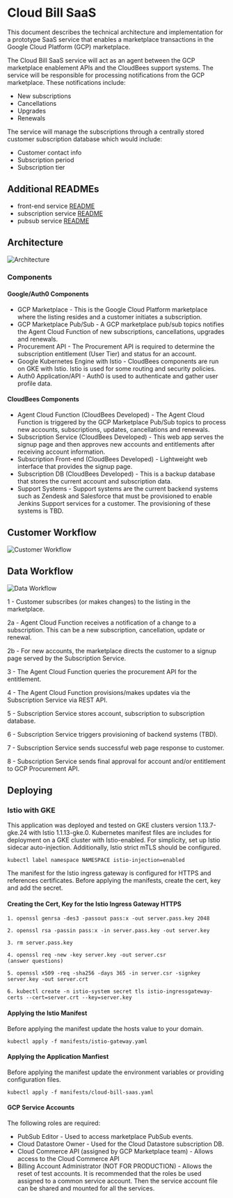# Cloud Bill SaaS
This document describes the technical architecture and implementation for a prototype SaaS service that enables a marketplace transactions in the Google Cloud Platform (GCP) marketplace. 

The Cloud Bill SaaS service will act as an agent between the GCP marketplace enablement APIs and the CloudBees support systems. The service will be responsible for processing notifications from the GCP marketplace. These notifications include:

* New subscriptions 
* Cancellations
* Upgrades
* Renewals

The service will manage the subscriptions through a centrally stored customer subscription database which would include:

* Customer contact info
* Subscription period
* Subscription tier

## Additional READMEs
* front-end service [README](/frontend-service/README.md)
* subscription service [README](/subscription-service/README.md)
* pubsub service [README](/pubsub-service/README.md)

## Architecture
![Architecture](https://user-images.githubusercontent.com/6440106/64708575-ae27a880-d469-11e9-8006-e947c950cc91.png)

### Components
#### Google/Auth0 Components
* GCP Marketplace - This is the Google Cloud Platform marketplace where the listing resides and a customer initiates a subscription.
* GCP Marketplace Pub/Sub - A GCP marketplace pub/sub topics notifies the Agent Cloud Function of new subscriptions, cancellations, upgrades and renewals.
* Procurement API - The Procurement API is required to determine the subscription entitlement (User Tier) and status for an account.
* Google Kubernetes Engine with Istio - CloudBees components are run on GKE with Istio. Istio is used for some routing and security policies.
* Auth0 Application/API - Auth0 is used to authenticate and gather user profile data.

#### CloudBees Components
* Agent Cloud Function (CloudBees Developed) - The Agent Cloud Function is triggered by the GCP Marketplace Pub/Sub topics to process new accounts, subscriptions, updates, cancellations and renewals. 
* Subscription Service (CloudBees Developed) - This web app serves the signup page and then approves new accounts and entitlements after receiving account information.
* Subscription Front-end (CloudBees Developed) - Lightweight web interface that provides the signup page.
* Subscription DB (CloudBees Developed) - This is a backup database that stores the current account and subscription data.
* Support Systems - Support systems are the current backend systems such as Zendesk and Salesforce that must be provisioned to enable Jenkins Support services for a customer. The provisioning of these systems is TBD.

## Customer Workflow
![Customer Workflow](https://user-images.githubusercontent.com/6440106/63820521-6435b300-c8fe-11e9-86aa-dfdef195d2e1.png)

## Data Workflow
![Data Workflow](https://user-images.githubusercontent.com/6440106/64708366-5d17b480-d469-11e9-8137-2977472a1515.png)

1 - Customer subscribes (or makes changes) to the listing in the marketplace.

2a - Agent Cloud Function receives a notification of a change to a subscription. This can be a new subscription, cancellation, update or renewal. 

2b - For new accounts, the marketplace directs the customer to a signup page served by the Subscription Service. 

3 - The Agent Cloud Function queries the procurement API for the entitlement.

4 - The Agent Cloud Function provisions/makes updates via the Subscription Service via REST API.

5 - Subscription Service stores account, subscription to subscription database.

6 - Subscription Service triggers provisioning of backend systems (TBD).

7 - Subscription Service sends successful web page response to customer.

8 - Subscription Service sends final approval for account and/or entitlement to GCP Procurement API.

## Deploying

### Istio with GKE
This application was deployed and tested on GKE clusters version 1.13.7-gke.24 with Istio 1.1.13-gke.0. Kubernetes manifest files are includes for deployment on a GKE cluster with Istio-enabled. For simplicity, set up Istio sidecar auto-injection. Additionally, Istio strict mTLS should be configured.

```
kubectl label namespace NAMESPACE istio-injection=enabled
```

The manifest for the Istio ingress gateway is configured for HTTPS and references certificates. Before applying the manifests, create the cert, key and add the secret.

#### Creating the Cert, Key for the Istio Ingress Gateway HTTPS

```
1. openssl genrsa -des3 -passout pass:x -out server.pass.key 2048

2. openssl rsa -passin pass:x -in server.pass.key -out server.key

3. rm server.pass.key

4. openssl req -new -key server.key -out server.csr
(answer questions)

5. openssl x509 -req -sha256 -days 365 -in server.csr -signkey server.key -out server.crt

6. kubectl create -n istio-system secret tls istio-ingressgateway-certs --cert=server.crt --key=server.key

```

#### Applying the Istio Manifest
Before applying the manifest update the hosts value to your domain.
```
kubectl apply -f manifests/istio-gateway.yaml
```

#### Applying the Application Manfiest
Before applying the manifest update the environment variables or providing configuration files.
```
kubectl apply -f manifests/cloud-bill-saas.yaml
```

#### GCP Service Accounts
The following roles are required:
* PubSub Editor - Used to access marketplace PubSub events.
* Cloud Datastore Owner - Used for the Cloud Datastore subscription DB.
* Cloud Commerce API (assigned by GCP Marketplace team) - Allows access to the Cloud Commerce API
* Billing Account Administrator (NOT FOR PRODUCTION) - Allows the reset of test accounts.
It is recommended that the roles be used assigned to a common service account. Then the service account file can be shared and mounted for all the services.